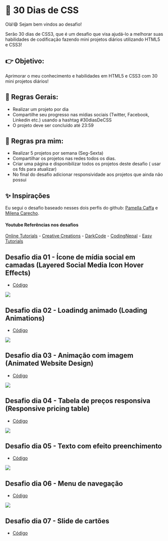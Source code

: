 # :rocket: 30 Dias de CSS

Olá!:smile:
Sejam bem vindos ao desafio!

Serão 30 dias de CSS3, que é um desafio que visa ajudá-lo a melhorar suas habilidades de codificação fazendo mini projetos diários utilizando HTML5 e CSS3!

## :point_right: Objetivo:

Aprimorar o meu conhecimento e habilidades em HTML5 e CSS3 com 30 mini projetos diários!

## :page_with_curl: Regras Gerais:

- Realizar um projeto por dia
- Compartilhe seu progresso nas mídias sociais (Twitter, Facebook, Linkedin etc.) usando a hashtag #30diasDeCSS
- O projeto deve ser concluído até 23:59

## :purple_heart: Regras pra mim:

- Realizar 5 projetos por semana (Seg-Sexta)
- Compartilhar os projetos nas redes todos os dias.
- Criar uma página e disponibilizar todos os projetos deste desafio ( usar os fds para atualizar)
- No final do desafio adicionar responsividade aos projetos que ainda não possui

## :sparkles: Inspirações

Eu segui o desafio baseado nesses dois perfis do github:
[Pamella Caffa](https://github.com/pcaffa/30daysCSS) e [Milena Carecho](https://github.com/MilenaCarecho/30diasDeCSS).

#### Youtube Referências nos desafios

[Online Tutorials](https://www.youtube.com/channel/UCbwXnUipZsLfUckBPsC7Jog) - [Creative Creations](https://www.youtube.com/channel/UCOKmVksbzoKJKmtu7rlEM1A) - [DarkCode](https://www.youtube.com/channel/UCD3KVjbb7aq2OiOffuungzw) - [CodingNepal](https://www.youtube.com/c/CodingNepal/videos) - [Easy Tutorials](https://www.youtube.com/channel/UCkjoHfkLEy7ZT4bA2myJ8xA)

## Desafio dia 01 - Ícone de mídia social em camadas (Layered Social Media Icon Hover Effects)

- [Código](https://github.com/iiizadora/30-days-CSS/tree/main/day-1)

<img src="https://github.com/iiizadora/30-days-CSS/blob/main/midia/dia01.gif">

## Desafio dia 02 - Loadindg animado (Loading Animations)

- [Código](https://github.com/iiizadora/30-days-CSS/tree/main/day-2)

<img src="https://github.com/iiizadora/30-days-CSS/blob/main/midia/dia02.gif">

## Desafio dia 03 - Animação com imagem (Animated Website Design)

- [Código](https://github.com/iiizadora/30-days-CSS/tree/main/day-3)

<img src="https://github.com/iiizadora/30-days-CSS/blob/main/midia/dia03.gif">

## Desafio dia 04 - Tabela de preços responsiva (Responsive pricing table)

- [Código](https://github.com/iiizadora/30-days-CSS/tree/main/day-4)

<img src="https://github.com/iiizadora/30-days-CSS/blob/main/midia/dia04.gif">

## Desafio dia 05 - Texto com efeito preenchimento

- [Código](https://github.com/iiizadora/30-days-CSS/tree/main/day-5)

<img src="https://github.com/iiizadora/30-days-CSS/blob/main/midia/dia05.gif">

## Desafio dia 06 - Menu de navegação

- [Código](https://github.com/iiizadora/30-days-CSS/tree/main/day-6)

<img src="https://github.com/iiizadora/30-days-CSS/blob/main/midia/dia06.gif">

## Desafio dia 07 - Slide de cartões

- [Código](https://github.com/iiizadora/30-days-CSS/tree/main/day-7)
